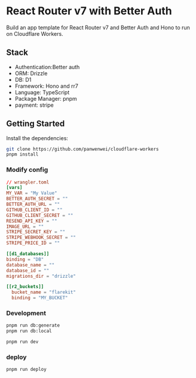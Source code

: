 # React Router v7 with Better Auth

Build an app template for React Router v7 and Better Auth and Hono to run on Cloudflare Workers.

## Stack

- Authentication:Better auth
- ORM: Drizzle
- DB: D1
- Framework: Hono and rr7
- Language: TypeScript
- Package Manager: pnpm
- payment: stripe



## Getting Started

Install the dependencies:

```bash
git clone https://github.com/panwenwei/cloudflare-workers
pnpm install
```


### Modify config


```toml
// wrangler.toml
[vars]
MY_VAR = "My Value"
BETTER_AUTH_SECRET = ""
BETTER_AUTH_URL = ""
GITHUB_CLIENT_ID = ""
GITHUB_CLIENT_SECRET = ""
RESEND_API_KEY = ""
IMAGE_URL = ""
STRIPE_SECRET_KEY = ""
STRIPE_WEBHOOK_SECRET = ""
STRIPE_PRICE_ID = ""

[[d1_databases]]
binding = "DB"
database_name = ""
database_id = ""
migrations_dir = "drizzle"

[[r2_buckets]]
  bucket_name = "flarekit"
  binding = "MY_BUCKET"

```



### Development

```bash
pnpm run db:generate
pnpm run db:local

```

```bash
pnpm run dev
```

### deploy

```bash
pnpm run deploy
```
